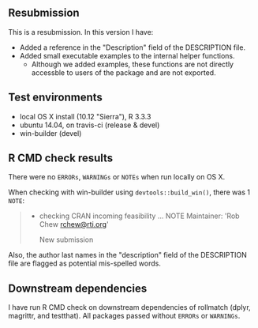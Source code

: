 
## Resubmission
This is a resubmission. In this version I have:

* Added a reference in the "Description" field of the DESCRIPTION file.
* Added small executable examples to the internal helper functions.
	* Although we added examples, these functions are not directly accessble to users of the package and are not exported.   

## Test environments
* local OS X install (10.12 "Sierra"), R 3.3.3
* ubuntu 14.04, on travis-ci (release & devel) 
* win-builder (devel)

## R CMD check results
There were no `ERRORs`, `WARNINGs` or `NOTEs` when run locally on OS X.

When checking with win-builder using `devtools::build_win()`, there was 1 `NOTE`:

> * checking CRAN incoming feasibility ... NOTE
>   Maintainer: 'Rob Chew <rchew@rti.org>'
> 
>   New submission

Also, the author last names in the "description" field of the DESCRIPTION file are flagged as potential mis-spelled words.

## Downstream dependencies
I have run R CMD check on downstream dependencies of rollmatch (dplyr, magrittr, and testthat). All packages passed without `ERRORs` or `WARNINGs`.